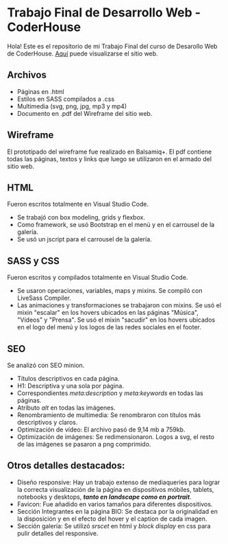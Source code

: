 # Trabajo Final de Desarrollo Web - CoderHouse

Hola! Este es el repositorio de mi Trabajo Final del curso de Desarollo Web de CoderHouse.
[Aquí](https://vbarturen.github.io/trabajo-final-desarrollo-web/) puede visualizarse el sitio web.

## Archivos
 - Páginas en .html
 - Estilos en SASS compilados a .css
 - Multimedia (svg, png, jpg, mp3 y mp4)
 - Documento en .pdf del Wireframe del sitio web.

## Wireframe
El prototipado del wireframe fue realizado en Balsamiq+. 
El pdf contiene todas las páginas, textos y links que luego se utilizaron en el armado del sitio web.

## HTML
Fueron escritos totalmente en Visual Studio Code.
 - Se trabajó con box modeling, grids y flexbox. 
 - Como framework, se usó Bootstrap en el menú y en el carrousel de la galería.
 - Se usó un jscript para el carrousel de la galería.

## SASS y CSS
Fueron escritos y compilados totalmente en Visual Studio Code.
 - Se usaron operaciones, variables, maps y mixins. Se compiló con LiveSass Compiler.
 - Las animaciones y transformaciones se trabajaron con mixins. Se usó el mixin "escalar" en los hovers ubicados en las páginas "Música", "Vídeos" y "Prensa". Se usó el mixin "sacudir" en los hovers ubicados en el logo del menú y los logos de las redes sociales en el footer.

## SEO
Se analizó con SEO minion. 
- Títulos descriptivos en cada página.
- H1: Descriptiva y una sola por página.
- Correspondientes *meta:description* y *meta:keywords* en todas las páginas.
-  Atributo *alt* en todas las imágenes.
- Renombramiento de multimedia: Se renombraron con títulos más descriptivos y claros.
- Optimización de vídeo: El archivo pasó de 9,14 mb a 759kb.
- Optimización de imágenes: Se redimensionaron. Logos a svg, el resto de las imágenes se pasaron a png comprimido.

## Otros detalles destacados:
 - Diseño responsive: Hay un trabajo extenso de mediaqueries para lograr la correcta visualización de la página en dispositivos móbiles, tablets, notebooks y desktops, ***tanto en landscape como en portrait***. 
 - Favicon: Fue añadido en varios tamaños para diferentes dispositivos.
 - Sección Integrantes en la página BIO: Se destaca por la originalidad en la disposición y en el efecto del hover y el caption de cada imagen.
 - Sección galería: Se utilizó *srscet* en html y *block display* en css para pulir detalles del responsive.
